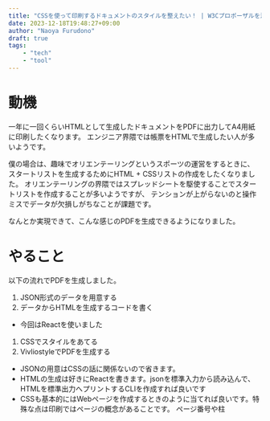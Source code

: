 ```yaml
---
title: "CSSを使って印刷するドキュメントのスタイルを整えたい！ | W3Cプロポーザルを添えて"
date: 2023-12-18T19:48:27+09:00
author: "Naoya Furudono"
draft: true
tags:
    - "tech"
    - "tool"
---
```


<!--
-->

# 動機

一年に一回くらいHTMLとして生成したドキュメントをPDFに出力してA4用紙に印刷したくなります。
エンジニア界隈では帳票をHTMLで生成したい人が多いようです。

僕の場合は、趣味でオリエンテーリングというスポーツの運営をするときに、
スタートリストを生成するためにHTML + CSSリストの作成をしたくなりました。
オリエンテーリングの界隈ではスプレッドシートを駆使することでスタートリストを作成することが多いようですが、
テンションが上がらないのと操作ミスでデータが欠損しがちなことが課題です。

なんとか実現できて、こんな感じのPDFを生成できるようになりました。

<!--
TODO PDFのスクショとリンク。driveにおいておこう。
-->

# やること

以下の流れでPDFを生成しました。

1. JSON形式のデータを用意する
1. データからHTMLを生成するコードを書く
  - 今回はReactを使いました
1. CSSでスタイルをあてる
1. VivliostyleでPDFを生成する

- JSONの用意はCSSの話に関係ないので省きます。
- HTMLの生成は好きにReactを書きます。jsonを標準入力から読み込んで、HTMLを標準出力へプリントするCLIを作成すれば良いです
- CSSも基本的にはWebページを作成するときのように当てれば良いです。特殊な点は印刷ではページの概念があることです。
  ページ番号や柱


